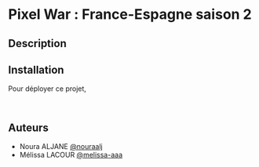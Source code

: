 
# Pixel War : France-Espagne saison 2 

## Description








## Installation 

Pour déployer ce projet, 

```bash
  
```


## Auteurs
- Noura ALJANE [@nouraalj](https://www.github.com/octokatherine)
- Mélissa LACOUR [@melissa-aaa](https://github.com/melissa-aaa)
